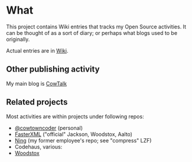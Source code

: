 # What

This project contains Wiki entries that tracks my Open Source activities.
It can be thought of as a sort of diary; or perhaps what blogs used to be originally.

Actual entries are in [Wiki](MyOpenSourceDiary/wiki).

## Other publishing activity

My main blog is [CowTalk](http://cowtowncoder.com/blog/blog.html)

## Related projects

Most activities are within projects under following repos:

* [@cowtowncoder](https://github.com/cowtowncoder) (personal)
* [FasterXML](https://github.com/FasterXML) ("official" Jackson, Woodstox, Aalto)
* [Ning](https://github.com/ning) (my former employee's repo; see "compress" LZF)
* Codehaus, various:
 * [Woodstox](http://woodstox.codehaus.org)

